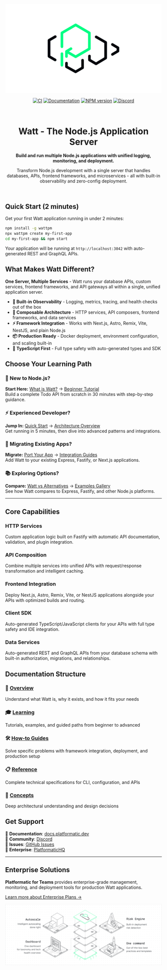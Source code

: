 <div align="center">
<picture>
  <source media="(prefers-color-scheme: dark)" srcset="assets/banner-dark.png">
  <source media="(prefers-color-scheme: light)" srcset="assets/banner-light.png">
  <img alt="The Platformatic logo" src="assets/banner-light.png">
</picture>

</div>

<div align="center">

[![CI](https://github.com/platformatic/platformatic/actions/workflows/ci.yml/badge.svg)](https://github.com/platformatic/platformatic/actions/workflows/ci.yml)
[![Documentation](https://github.com/platformatic/platformatic/actions/workflows/update-docs.yml/badge.svg)](https://github.com/platformatic/platformatic/actions/workflows/update-docs.yml)
[![NPM version](https://img.shields.io/npm/v/platformatic.svg?style=flat)](https://www.npmjs.com/package/platformatic)
[![Discord](https://img.shields.io/discord/1011258196905689118)](https://discord.gg/platformatic)

</div>

<h1 align="center">
  <br/>
  Watt - The Node.js Application Server
  <br/>
</h1>

<div align="center"> 

  **Build and run multiple Node.js applications with unified logging, monitoring, and deployment.**  
  
  Transform Node.js development with a single server that handles databases, APIs, frontend frameworks, and microservices - all with built-in observability and zero-config deployment.
</div>
<br/>

## Quick Start (2 minutes)

Get your first Watt application running in under 2 minutes:

```bash
npm install -g wattpm
npx wattpm create my-first-app
cd my-first-app && npm start
```

Your application will be running at `http://localhost:3042` with auto-generated REST and GraphQL APIs.

## What Makes Watt Different?

**One Server, Multiple Services** - Watt runs your database APIs, custom services, frontend frameworks, and API gateways all within a single, unified application server.

- **🔋 Built-in Observability** - Logging, metrics, tracing, and health checks out of the box  
- **🧱 Composable Architecture** - HTTP services, API composers, frontend frameworks, and data services
- **⚡ Framework Integration** - Works with Next.js, Astro, Remix, Vite, NestJS, and plain Node.js
- **📦 Production Ready** - Docker deployment, environment configuration, and scaling built-in
- **🚀 TypeScript First** - Full type safety with auto-generated types and SDK

## Choose Your Learning Path

### 👋 New to Node.js?
**Start Here:** [What is Watt?](https://docs.platformatic.dev/docs/overview) → [Beginner Tutorial](https://docs.platformatic.dev/docs/learn/beginner/crud-application)  
Build a complete Todo API from scratch in 30 minutes with step-by-step guidance.

### ⚡ Experienced Developer?
**Jump In:** [Quick Start](https://docs.platformatic.dev/docs/getting-started/quick-start-watt) → [Architecture Overview](https://docs.platformatic.dev/docs/overview)  
Get running in 5 minutes, then dive into advanced patterns and integrations.

### 🔄 Migrating Existing Apps?
**Migrate:** [Port Your App](https://docs.platformatic.dev/docs/getting-started/port-your-app) → [Integration Guides](https://docs.platformatic.dev/docs/guides/frameworks)  
Add Watt to your existing Express, Fastify, or Next.js applications.

### 📚 Exploring Options?
**Compare:** [Watt vs Alternatives](https://docs.platformatic.dev/docs/overview) → [Examples Gallery](https://docs.platformatic.dev/docs/learn/overview)  
See how Watt compares to Express, Fastify, and other Node.js platforms.

---

## Core Capabilities

### HTTP Services  
Custom application logic built on Fastify with automatic API documentation, validation, and plugin integration.

### API Composition
Combine multiple services into unified APIs with request/response transformation and intelligent caching.

### Frontend Integration
Deploy Next.js, Astro, Remix, Vite, or NestJS applications alongside your APIs with optimized builds and routing.

### Client SDK
Auto-generated TypeScript/JavaScript clients for your APIs with full type safety and IDE integration.

### Data Services
Auto-generated REST and GraphQL APIs from your database schema with built-in authorization, migrations, and relationships.

## Documentation Structure

### 📖 [Overview](https://docs.platformatic.dev/docs/overview)
Understand what Watt is, why it exists, and how it fits your needs

### 🎓 [Learning](https://docs.platformatic.dev/docs/learn)  
Tutorials, examples, and guided paths from beginner to advanced

### 🛠️ [How-to Guides](https://docs.platformatic.dev/docs/guides)
Solve specific problems with framework integration, deployment, and production setup

### 📋 [Reference](https://docs.platformatic.dev/docs/reference)
Complete technical specifications for CLI, configuration, and APIs

### 🧠 [Concepts](https://docs.platformatic.dev/docs/concepts) 
Deep architectural understanding and design decisions

## Get Support

📖 **Documentation**: [docs.platformatic.dev](https://docs.platformatic.dev)  
💬 **Community**: [Discord](https://discord.gg/platformatic)  
🐛 **Issues**: [GitHub Issues](https://github.com/platformatic/platformatic/issues/new)  
🏢 **Enterprise**: [PlatformaticHQ](https://www.platformatichq.com)

---

## Enterprise Solutions

**Platformatic for Teams** provides enterprise-grade management, monitoring, and deployment tools for production Watt applications.

[Learn more about Enterprise Plans →](https://www.platformatichq.com)

![Command Center](./assets/Hompage_Solution_White.png)

